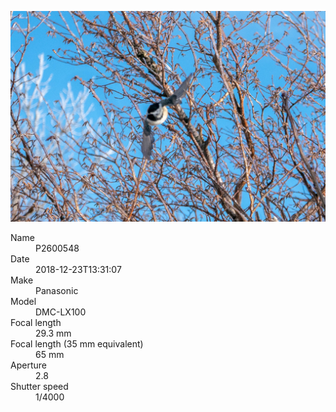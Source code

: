 [![P2600548](/photos/hd/P2600548.jpg)](/photos/full/P2600548.jpg?raw=true)

<dl>
  <dt>Name</dt>
  <dd>P2600548</dd>
  <dt>Date</dt>
  <dd>2018-12-23T13:31:07</dd>
  <dt>Make</dt>
  <dd>Panasonic</dd>
  <dt>Model</dt>
  <dd>DMC-LX100</dd>
  <dt>Focal length</dt>
  <dd>29.3 mm</dd>
  <dt>Focal length (35 mm equivalent)</dt>
  <dd>65 mm</dd>
  <dt>Aperture</dt>
  <dd>2.8</dd>
  <dt>Shutter speed</dt>
  <dd>1/4000</dd>
</dl>
